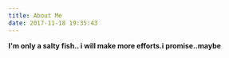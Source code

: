 ```yaml
---
title: About Me
date: 2017-11-18 19:35:43
---
```


**I'm only a salty fish.. i will make more efforts.i promise..maybe**

